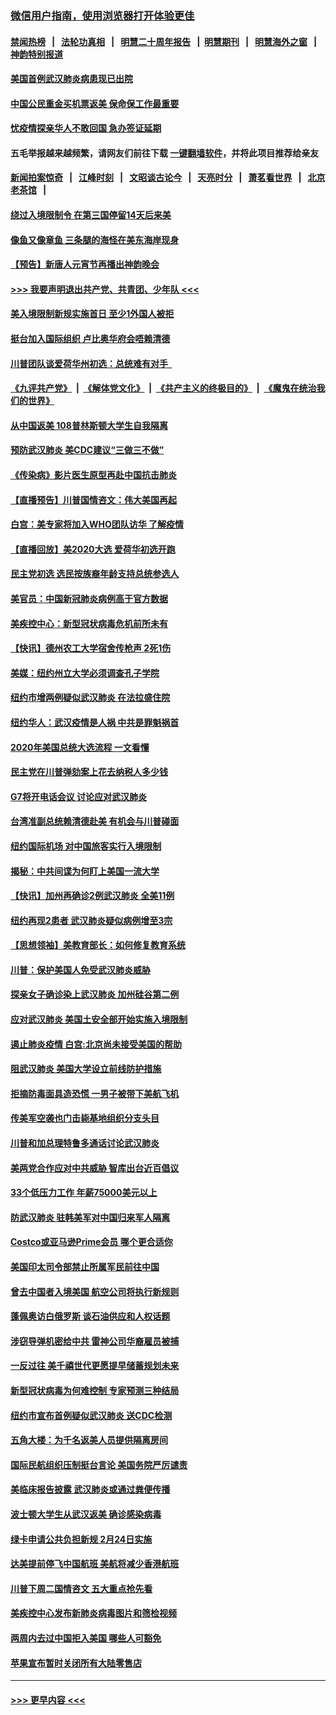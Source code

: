 ### [微信用户指南，使用浏览器打开体验更佳](https://github.com/gfw-breaker/banned-news1/blob/master/indexes/wechat-guide.md?t=0)
#### [禁闻热榜](热点新闻.md?t=0)  &nbsp;&nbsp;|&nbsp;&nbsp; [法轮功真相](https://github.com/gfw-breaker/truth/blob/master/README.md?t=0) &nbsp;&nbsp;|&nbsp;&nbsp; [明慧二十周年报告](https://github.com/gfw-breaker/mh-reports/blob/master/README.md?t=0) &nbsp;&nbsp;|&nbsp;&nbsp;[明慧期刊](https://github.com/gfw-breaker/mh-qikan) &nbsp;&nbsp;|&nbsp;&nbsp; [明慧海外之窗](https://github.com/gfw-breaker/mh-news/blob/master/README.md?t=0) &nbsp;&nbsp;|&nbsp;&nbsp; [神韵特别报道](https://github.com/gfw-breaker/mh-news/blob/master/shenyun.md?t=0)
#### [美国首例武汉肺炎病患现已出院](../pages/nsc412/n11842740.md?t=02042011) 
#### [中国公民重金买机票返美  保命保工作最重要](../pages/nsc412/n11843282.md?t=02042011) 
#### [忧疫情探亲华人不敢回国  急办签证延期](../pages/nsc412/n11843344.md?t=02042011) 
#### 五毛举报越来越频繁，请网友们前往下载 [一键翻墙软件](https://github.com/gfw-breaker/ssr-accounts)，并将此项目推荐给亲友
#### [新闻拍案惊奇](https://github.com/gfw-breaker/banned-news1/blob/master/pages/link4.md) &nbsp;&nbsp;|&nbsp;&nbsp; [江峰时刻](https://github.com/gfw-breaker/banned-news1/blob/master/pages/link4.md) &nbsp;&nbsp;|&nbsp;&nbsp; [文昭谈古论今](https://github.com/gfw-breaker/banned-news1/blob/master/pages/link4.md) &nbsp;&nbsp;|&nbsp;&nbsp; [天亮时分](https://github.com/gfw-breaker/banned-news1/blob/master/pages/link4.md) &nbsp;&nbsp;|&nbsp;&nbsp; [萧茗看世界](https://github.com/gfw-breaker/banned-news1/blob/master/pages/link4.md) &nbsp;&nbsp;|&nbsp;&nbsp; [北京老茶馆](https://github.com/gfw-breaker/banned-news1/blob/master/pages/link4.md) &nbsp;&nbsp;|&nbsp;&nbsp; 
#### [绕过入境限制令  在第三国停留14天后来美](../pages/nsc412/n11843341.md?t=02042011) 
#### [像鱼又像章鱼 三条腿的海怪在美东海岸现身](../pages/nsc412/n11843092.md?t=02042011) 
#### [【预告】新唐人元宵节再播出神韵晚会](../pages/nsc412/n11843192.md?t=02042011) 
#### [>>> 我要声明退出共产党、共青团、少年队 <<<](https://github.com/begood0513/goodnews/blob/master/quit/letter.md) 
#### [美入境限制新规实施首日 至少1外国人被拒](../pages/nsc412/n11843058.md?t=02042011) 
#### [挺台加入国际组织 卢比奥华府会唔赖清德](../pages/nsc412/n11843023.md?t=02042011) 
#### [川普团队谈爱荷华州初选：总统难有对手  ](../pages/nsc412/n11842867.md?t=02042011) 
#### [《九评共产党》](https://github.com/begood0513/9ping.md/blob/master/README.md) &nbsp;|&nbsp; [《解体党文化》](../../../../jtdwh.md/blob/master/README.md)  &nbsp;|&nbsp; [《共产主义的终极目的》](../../../../gczydzjmd.md/blob/master/README.md) &nbsp;|&nbsp; [《魔鬼在统治我们的世界》](../../../../mgztzwmdsj.md/blob/master/README.md) 
#### [从中国返美 108普林斯顿大学生自我隔离](../pages/nsc412/n11842714.md?t=02042011) 
#### [预防武汉肺炎 美CDC建议“三做三不做”](../pages/nsc412/n11842700.md?t=02042011) 
#### [《传染病》影片医生原型再赴中国抗击肺炎](../pages/nsc412/n11842626.md?t=02042011) 
#### [【直播预告】川普国情咨文：伟大美国再起](../pages/nsc412/n11842079.md?t=02042011) 
#### [白宫：美专家将加入WHO团队访华 了解疫情](../pages/nsc412/n11842198.md?t=02042011) 
#### [【直播回放】美2020大选 爱荷华初选开跑](../pages/nsc412/n11841820.md?t=02042011) 
#### [民主党初选 选民按族裔年龄支持总统参选人](../pages/nsc412/n11842239.md?t=02042011) 
#### [美官员：中国新冠肺炎病例高于官方数据](../pages/nsc412/n11842452.md?t=02042011) 
#### [美疾控中心：新型冠状病毒危机前所未有](../pages/nsc412/n11842406.md?t=02042011) 
#### [【快讯】德州农工大学宿舍传枪声 2死1伤](../pages/nsc412/n11842279.md?t=02042011) 
#### [美媒：纽约州立大学必须调查孔子学院](../pages/nsc412/n11840637.md?t=02042011) 
#### [纽约市增两例疑似武汉肺炎 在法拉盛住院](../pages/nsc412/n11840625.md?t=02042011) 
#### [纽约华人：武汉疫情是人祸 中共是罪魁祸首](../pages/nsc412/n11840631.md?t=02042011) 
#### [2020年美国总统大选流程 一文看懂](../pages/nsc412/n11842056.md?t=02042011) 
#### [民主党在川普弹劾案上花去纳税人多少钱](../pages/nsc412/n11841941.md?t=02042011) 
#### [G7将开电话会议 讨论应对武汉肺炎](../pages/nsc412/n11841658.md?t=02042011) 
#### [台湾准副总统赖清德赴美 有机会与川普碰面](../pages/nsc412/n11841332.md?t=02042011) 
#### [纽约国际机场  对中国旅客实行入境限制](../pages/nsc412/n11840619.md?t=02042011) 
#### [揭秘：中共间谍为何盯上美国一流大学](../pages/nsc412/n11840270.md?t=02042011) 
#### [【快讯】加州再确诊2例武汉肺炎 全美11例](../pages/nsc412/n11840339.md?t=02042011) 
#### [纽约再现2患者 武汉肺炎疑似病例增至3宗](../pages/nsc412/n11840010.md?t=02042011) 
#### [【思想领袖】美教育部长：如何修复教育系统](../pages/nsc412/n11690865.md?t=02042011) 
#### [川普：保护美国人免受武汉肺炎威胁](../pages/nsc412/n11839718.md?t=02042011) 
#### [探亲女子确诊染上武汉肺炎 加州硅谷第二例](../pages/nsc412/n11839784.md?t=02042011) 
#### [应对武汉肺炎 美国土安全部开始实施入境限制](../pages/nsc412/n11839729.md?t=02042011) 
#### [遏止肺炎疫情 白宫:北京尚未接受美国的帮助](../pages/nsc412/n11839660.md?t=02042011) 
#### [阻武汉肺炎 美国大学设立前线防护措施](../pages/nsc412/n11839479.md?t=02042011) 
#### [拒摘防毒面具造恐慌 一男子被带下美航飞机](../pages/nsc412/n11839455.md?t=02042011) 
#### [传美军空袭也门击毙基地组织分支头目](../pages/nsc412/n11839210.md?t=02042011) 
#### [川普和加总理特鲁多通话讨论武汉肺炎](../pages/nsc412/n11839128.md?t=02042011) 
#### [美两党合作应对中共威胁 智库出台近百倡议](../pages/nsc412/n11838437.md?t=02042011) 
#### [33个低压力工作 年薪75000美元以上](../pages/nsc412/n11834441.md?t=02042011) 
#### [防武汉肺炎 驻韩美军对中国归来军人隔离](../pages/nsc412/n11838970.md?t=02042011) 
#### [Costco或亚马逊Prime会员 哪个更合适你](../pages/nsc412/n11834459.md?t=02042011) 
#### [美国印太司令部禁止所属军民前往中国](../pages/nsc412/n11838418.md?t=02042011) 
#### [曾去中国者入境美国 航空公司将执行新规则](../pages/nsc412/n11838375.md?t=02042011) 
#### [蓬佩奥访白俄罗斯 谈石油供应和人权话题](../pages/nsc412/n11838242.md?t=02042011) 
#### [涉窃导弹机密给中共 雷神公司华裔雇员被捕](../pages/nsc412/n11838129.md?t=02042011) 
#### [一反过往 美千禧世代更愿提早储蓄规划未来](../pages/nsc412/n11837601.md?t=02042011) 
#### [新型冠状病毒为何难控制 专家预测三种结局](../pages/nsc412/n11838002.md?t=02042011) 
#### [纽约市宣布首例疑似武汉肺炎 送CDC检测](../pages/nsc412/n11837852.md?t=02042011) 
#### [五角大楼：为千名返美人员提供隔离房间](../pages/nsc412/n11837831.md?t=02042011) 
#### [国际民航组织压制挺台言论 美国务院严厉谴责](../pages/nsc412/n11837791.md?t=02042011) 
#### [美临床报告披露 武汉肺炎或通过粪便传播](../pages/nsc412/n11837626.md?t=02042011) 
#### [波士顿大学生从武汉返美 确诊感染病毒](../pages/nsc412/n11837580.md?t=02042011) 
#### [绿卡申请公共负担新规 2月24日实施](../pages/nsc412/n11836634.md?t=02042011) 
#### [达美提前停飞中国航班 美航将减少香港航班](../pages/nsc412/n11837649.md?t=02042011) 
#### [川普下周二国情咨文 五大重点抢先看](../pages/nsc412/n11837512.md?t=02042011) 
#### [美疾控中心发布新肺炎病毒图片和筛检视频](../pages/nsc412/n11837491.md?t=02042011) 
#### [两周内去过中国拒入美国 哪些人可豁免](../pages/nsc412/n11837400.md?t=02042011) 
#### [苹果宣布暂时关闭所有大陆零售店](../pages/nsc412/n11837097.md?t=02042011) 

----
#### [ >>> 更早内容 <<< ](../indexes/nsc412-earlier.md)
